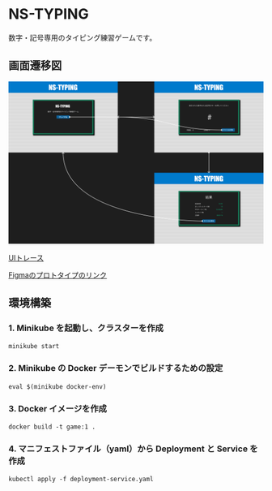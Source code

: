 # NS-TYPING

数字・記号専用のタイピング練習ゲームです。

## 画面遷移図

![画面遷移図](./images/flow.png)

[UIトレース](https://www.figma.com/proto/ilvpEFLPiIpurK50sKYBUJ/UI%E3%83%88%E3%83%AC%E3%83%BC%E3%82%B9?page-id=0%3A1&type=design&node-id=1-2&viewport=127%2C247%2C0.14&t=WNtpkY8cXm1EmoMP-1&scaling=scale-down&starting-point-node-id=1%3A2&mode=design)

[Figmaのプロトタイプのリンク](https://www.figma.com/proto/5m2lONFVvXU8gQbnKYqB7V/%E7%94%BB%E9%9D%A2%E9%81%B7%E7%A7%BB%E5%9B%B3?page-id=0%3A1&type=design&node-id=1-2&viewport=-846%2C126%2C0.37&t=k3MWdwYGd1GHFb1A-1&scaling=scale-down&starting-point-node-id=1%3A2&mode=design)

## 環境構築

### 1. Minikube を起動し、クラスターを作成
```
minikube start
```

### 2. Minikube の Docker デーモンでビルドするための設定
```
eval $(minikube docker-env)
```

### 3. Docker イメージを作成
```
docker build -t game:1 .
```

### 4. マニフェストファイル（yaml）から Deployment と Service を作成
```
kubectl apply -f deployment-service.yaml
```